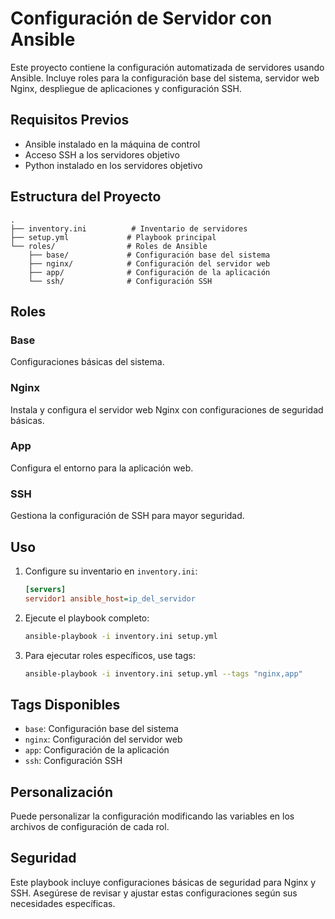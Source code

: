 # Configuración de Servidor con Ansible

Este proyecto contiene la configuración automatizada de servidores usando Ansible. Incluye roles para la configuración base del sistema, servidor web Nginx, despliegue de aplicaciones y configuración SSH.

## Requisitos Previos

- Ansible instalado en la máquina de control
- Acceso SSH a los servidores objetivo
- Python instalado en los servidores objetivo

## Estructura del Proyecto

```
.
├── inventory.ini          # Inventario de servidores
├── setup.yml             # Playbook principal
└── roles/                # Roles de Ansible
    ├── base/             # Configuración base del sistema
    ├── nginx/            # Configuración del servidor web
    ├── app/              # Configuración de la aplicación
    └── ssh/              # Configuración SSH
```

## Roles

### Base
Configuraciones básicas del sistema.

### Nginx
Instala y configura el servidor web Nginx con configuraciones de seguridad básicas.

### App
Configura el entorno para la aplicación web.

### SSH
Gestiona la configuración de SSH para mayor seguridad.

## Uso

1. Configure su inventario en `inventory.ini`:
   ```ini
   [servers]
   servidor1 ansible_host=ip_del_servidor
   ```

2. Ejecute el playbook completo:
   ```bash
   ansible-playbook -i inventory.ini setup.yml
   ```

3. Para ejecutar roles específicos, use tags:
   ```bash
   ansible-playbook -i inventory.ini setup.yml --tags "nginx,app"
   ```

## Tags Disponibles

- `base`: Configuración base del sistema
- `nginx`: Configuración del servidor web
- `app`: Configuración de la aplicación
- `ssh`: Configuración SSH

## Personalización

Puede personalizar la configuración modificando las variables en los archivos de configuración de cada rol.

## Seguridad

Este playbook incluye configuraciones básicas de seguridad para Nginx y SSH. Asegúrese de revisar y ajustar estas configuraciones según sus necesidades específicas.